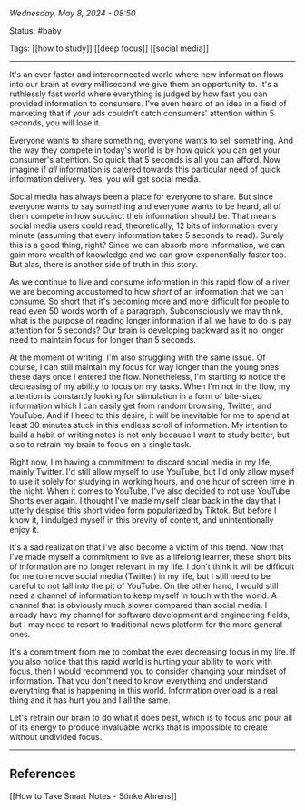 
*Wednesday, May 8, 2024 - 08:50*

Status: #baby 

Tags: [[how to study]] [[deep focus]] [[social media]]

---

It's an ever faster and interconnected world where new information flows into our brain at every millisecond we give them an opportunity to. It's a ruthlessly fast world where everything is judged by how fast you can provided information to consumers. I've even heard of an idea in a field of marketing that if your ads couldn't catch consumers' attention within 5 seconds, you will lose it.

Everyone wants to share something, everyone wants to sell something. And the way they compete in today's world is by how quick you can get your consumer's attention. So quick that 5 seconds is all you can afford. Now imagine if *all* information is catered towards this particular need of quick information delivery. Yes, you will get social media.

Social media has always been a place for everyone to share. But since everyone wants to say something and everyone wants to be heard, all of them compete in how succinct their information should be. That means social media users could read, theoretically, 12 bits of information every minute (assuming that every information takes 5 seconds to read). Surely this is a good thing, right? Since we can absorb more information, we can gain more wealth of knowledge and we can grow exponentially faster too. But alas, there is another side of truth in this story.

As we continue to live and consume information in this rapid flow of a river, we are becoming accustomed to how *short* of an information that we can consume. So short that it's becoming more and more difficult for people to read even 50 words worth of a paragraph. Subconsciously we may think, what is the purpose of reading longer information if all we have to do is pay attention for 5 seconds? Our brain is developing backward as it no longer need to maintain focus for longer than 5 seconds.

At the moment of writing, I'm also struggling with the same issue. Of course, I can still maintain my focus for way longer than the young ones these days once I entered the flow. Nonetheless, I'm starting to notice the decreasing of my ability to focus on my tasks. When I'm not in the flow, my attention is constantly looking for stimulation in a form of bite-sized information which I can easily get from random browsing, Twitter, and YouTube. And if I heed to this desire, it will be inevitable for me to spend at least 30 minutes stuck in this endless scroll of information. My intention to build a habit of writing notes is not only because I want to study better, but also to retrain my brain to focus on a single task.

Right now, I'm having a commitment to discard social media in my life, mainly Twitter. I'd still allow myself to use YouTube, but I'd only allow myself to use it solely for studying in working hours, and one hour of screen time in the night. When it comes to YouTube, I've also decided to not use YouTube Shorts ever again. I thought I've made myself clear back in the day that I utterly despise this short video form popularized by Tiktok. But before I know it, I indulged myself in this brevity of content, and unintentionally enjoy it.

It's a sad realization that I've also become a victim of this trend. Now that I've made myself a commitment to live as a lifelong learner, these short bits of information are no longer relevant in my life. I don't think it will be difficult for me to remove social media (Twitter) in my life, but I still need to be careful to not fall into the pit of YouTube. On the other hand, I would still need a channel of information to keep myself in touch with the world. A channel that is obviously much slower compared than social media. I already have my channel for software development and engineering fields, but I may need to resort to traditional news platform for the more general ones.

It's a commitment from me to combat the ever decreasing focus in my life. If you also notice that this rapid world is hurting your ability to work with focus, then I would recommend you to consider changing your mindset of information. That you don't need to know everything and understand everything that is happening in this world. Information overload is a real thing and it has hurt you and I all the same. 

Let's retrain our brain to do what it does best, which is to focus and pour all of its energy to produce invaluable works that is impossible to create without undivided focus.

---
## References

[[How to Take Smart Notes - Sönke Ahrens]]
